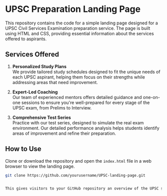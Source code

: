 # UPSC Preparation Landing Page

This repository contains the code for a simple landing page designed for a UPSC Civil Services Examination preparation service. The page is built using HTML and CSS, providing essential information about the services offered to aspirants.

## Services Offered

1. **Personalized Study Plans**  
   We provide tailored study schedules designed to fit the unique needs of each UPSC aspirant, helping them focus on their strengths while addressing areas that need improvement.

2. **Expert-Led Coaching**  
   Our team of experienced mentors offers detailed guidance and one-on-one sessions to ensure you're well-prepared for every stage of the UPSC exam, from Prelims to Interview.

3. **Comprehensive Test Series**  
   Practice with our test series, designed to simulate the real exam environment. Our detailed performance analysis helps students identify areas of improvement and refine their preparation.

## How to Use

Clone or download the repository and open the `index.html` file in a web browser to view the landing page.

```bash
git clone https://github.com/yourusername/UPSC-landing-page.git


This gives visitors to your GitHub repository an overview of the UPSC services the landing page is designed for, and instructions on how to use the code.

